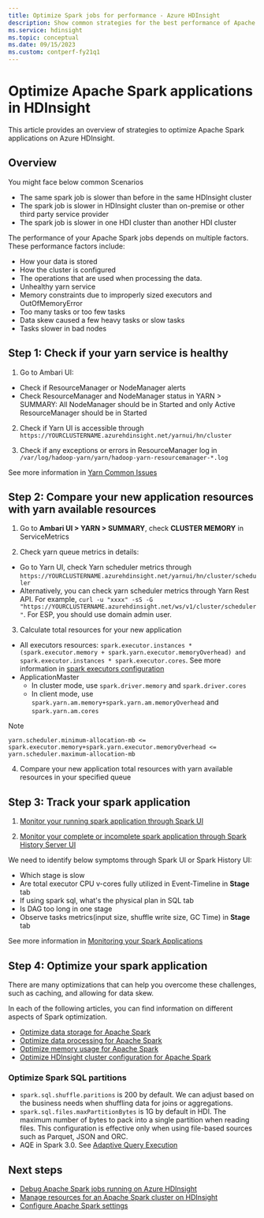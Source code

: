 ```yaml
---
title: Optimize Spark jobs for performance - Azure HDInsight 
description: Show common strategies for the best performance of Apache Spark clusters in Azure HDInsight.
ms.service: hdinsight
ms.topic: conceptual
ms.date: 09/15/2023
ms.custom: contperf-fy21q1
---
```

# Optimize Apache Spark applications in HDInsight

This article provides an overview of strategies to optimize Apache Spark applications on Azure HDInsight.

## Overview

You might face below common Scenarios

- The same spark job is slower than before in the same HDInsight cluster
- The spark job is slower in HDInsight cluster than on-premise or other third party service provider
- The spark job is slower in one HDI cluster than another HDI cluster

The performance of your Apache Spark jobs depends on multiple factors. These performance factors include: 

- How your data is stored
- How the cluster is configured
- The operations that are used when processing the data.
- Unhealthy yarn service
- Memory constraints due to improperly sized executors and OutOfMemoryError
- Too many tasks or too few tasks
- Data skew caused a few heavy tasks or slow tasks
- Tasks slower in bad nodes



## Step 1: Check if your yarn service is healthy

1. Go to Ambari UI:
- Check if ResourceManager or NodeManager alerts
- Check ResourceManager and NodeManager status in YARN > SUMMARY: All NodeManager should be in Started and only Active ResourceManager should be in Started

2. Check if Yarn UI is accessible through `https://YOURCLUSTERNAME.azurehdinsight.net/yarnui/hn/cluster`

3. Check if any exceptions or errors in ResourceManager log in `/var/log/hadoop-yarn/yarn/hadoop-yarn-resourcemanager-*.log`

See more information in [Yarn Common Issues](../hdinsight-troubleshoot-yarn.md#how-do-i-troubleshoot-yarn-common-issues)

## Step 2: Compare your new application resources with yarn available resources

1. Go to **Ambari UI > YARN > SUMMARY**, check **CLUSTER MEMORY** in ServiceMetrics

2. Check yarn queue metrics in details:
- Go to Yarn UI, check Yarn scheduler metrics through `https://YOURCLUSTERNAME.azurehdinsight.net/yarnui/hn/cluster/scheduler`
- Alternatively, you can check yarn scheduler metrics through Yarn Rest API. For example, `curl -u "xxxx" -sS -G "https://YOURCLUSTERNAME.azurehdinsight.net/ws/v1/cluster/scheduler"`. For ESP, you should use domain admin user.

3. Calculate total resources for your new application
- All executors resources: `spark.executor.instances * (spark.executor.memory + spark.yarn.executor.memoryOverhead) and spark.executor.instances * spark.executor.cores`. See more information in [spark executors configuration](apache-spark-settings.md#configuring-spark-executors)
- ApplicationMaster
  - In cluster mode, use `spark.driver.memory` and `spark.driver.cores`
  - In client mode, use `spark.yarn.am.memory+spark.yarn.am.memoryOverhead` and `spark.yarn.am.cores`

> [!NOTE]
> `yarn.scheduler.minimum-allocation-mb <= spark.executor.memory+spark.yarn.executor.memoryOverhead <= yarn.scheduler.maximum-allocation-mb`



4. Compare your new application total resources with yarn available resources in your specified queue


## Step 3: Track your spark application

1. [Monitor your running spark application through Spark UI](apache-spark-job-debugging.md#track-an-application-in-the-spark-ui)

2. [Monitor your complete or incomplete spark application through Spark History Server UI](apache-spark-job-debugging.md#find-information-about-completed-jobs-using-the-spark-history-server)

We need to identify below symptoms through Spark UI or Spark History UI:

- Which stage is slow
- Are total executor CPU v-cores fully utilized in Event-Timeline in **Stage** tab
- If using spark sql, what's the physical plan in SQL tab
- Is DAG too long in one stage
- Observe tasks metrics(input size, shuffle write size, GC Time) in **Stage** tab

See more information in [Monitoring your Spark Applications ](https://spark.apache.org/docs/latest/monitoring.html)

## Step 4: Optimize your spark application

There are many optimizations that can help you overcome these challenges, such as caching, and allowing for data skew.

In each of the following articles, you can find information on different aspects of Spark optimization.

* [Optimize data storage for Apache Spark](optimize-data-storage.md)
* [Optimize data processing for Apache Spark](optimize-data-processing.md)
* [Optimize memory usage for Apache Spark](optimize-memory-usage.md)
* [Optimize HDInsight cluster configuration for Apache Spark](optimize-cluster-configuration.md)

### Optimize Spark SQL partitions

- `spark.sql.shuffle.paritions` is 200 by default. We can adjust based on the business needs when shuffling data for joins or aggregations.
- `spark.sql.files.maxPartitionBytes` is 1G by default in HDI. The maximum number of bytes to pack into a single partition when reading files. This configuration is effective only when using file-based sources such as Parquet, JSON and ORC.
- AQE in Spark 3.0. See [Adaptive Query Execution](https://spark.apache.org/docs/latest/sql-performance-tuning.html#adaptive-query-execution)


## Next steps

* [Debug Apache Spark jobs running on Azure HDInsight](apache-spark-job-debugging.md)
* [Manage resources for an Apache Spark cluster on HDInsight](apache-spark-resource-manager.md)
* [Configure Apache Spark settings](apache-spark-settings.md)
